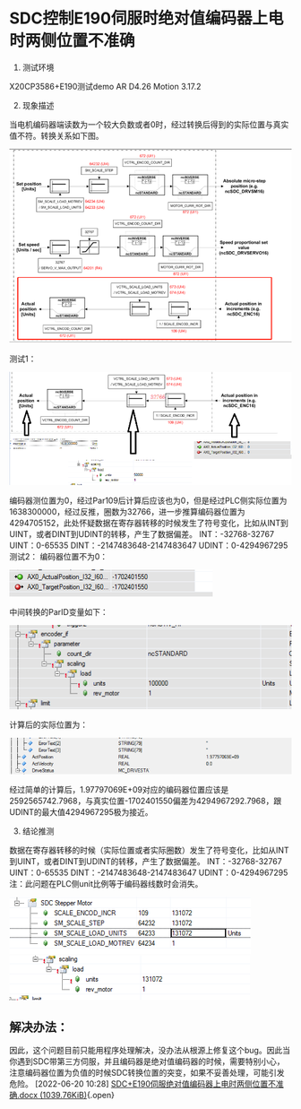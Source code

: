 # SDC控制E190伺服时绝对值编码器上电时两侧位置不准确

1. 测试环境

X20CP3586+E190测试demo
AR D4.26  Motion 3.17.2

2. 现象描述


当电机编码器端读数为一个较大负数或者0时，经过转换后得到的实际位置与真实值不符。转换关系如下图。

![Img](./FILES/011SDC控制E190伺服时绝对值编码器上电时两侧位置不准确.md/img-20220617143618.png)

测试1：

![Img](./FILES/011SDC控制E190伺服时绝对值编码器上电时两侧位置不准确.md/img-20220617143632.png)

编码器测位置为0，经过Par109后计算后应该也为0，但是经过PLC侧实际位置为1638300000，经过反推，圈数为32766，进一步推算编码器位置为4294705152，此处怀疑数据在寄存器转移的时候发生了符号变化，比如从INT到UINT，或者DINT到UDINT的转移，产生了数据偏差。
INT：-32768-32767
UINT：0-65535
DINT：-2147483648-2147483647
UDINT：0-4294967295
测试2：
编码器位置不为0：

![Img](./FILES/011SDC控制E190伺服时绝对值编码器上电时两侧位置不准确.md/img-20220617143655.png)

中间转换的ParID变量如下：

![Img](./FILES/011SDC控制E190伺服时绝对值编码器上电时两侧位置不准确.md/img-20220617143705.png)

计算后的实际位置为：

![Img](./FILES/011SDC控制E190伺服时绝对值编码器上电时两侧位置不准确.md/img-20220617143713.png)

经过简单的计算后，1.97797069E+09对应的编码器位置应该是2592565742.7968，与真实位置-1702401550偏差为4294967292.7968，跟UDINT的最大值4294967295极为接近。

3. 结论推测


数据在寄存器转移的时候（实际位置或者实际圈数）发生了符号变化，比如从INT到UINT，或者DINT到UDINT的转移，产生了数据偏差。
INT：-32768-32767
UINT：0-65535
DINT：-2147483648-2147483647
UDINT：0-4294967295
注：此问题在PLC侧unit比例等于编码器线数时会消失。

![Img](./FILES/011SDC控制E190伺服时绝对值编码器上电时两侧位置不准确.md/img-20220617143745.png)
![Img](./FILES/011SDC控制E190伺服时绝对值编码器上电时两侧位置不准确.md/img-20220617143757.png)

## 解决办法：
因此，这个问题目前只能用程序处理解决，没办法从根源上修复这个bug。因此当你遇到SDC带第三方伺服，并且编码器是绝对值编码器的时候，需要特别小心，注意编码器位置为负值的时候SDC转换位置的突变，如果不妥善处理，可能引发危险。
[2022-06-20 10:28] [SDC+E190伺服绝对值编码器上电时两侧位置不准确.docx (1039.76KiB)](./FILES/011SDC控制E190伺服时绝对值编码器上电时两侧位置不准确.md/SDC+E190伺服绝对值编码器上电时两侧位置不准确.docx){.open}
